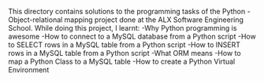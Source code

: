 This directory contains solutions to the programming tasks of the Python - Object-relational mapping project done at the ALX Software Engineering School. While doing this project, I learnt:
-Why Python programming is awesome
-How to connect to a MySQL database from a Python script
-How to SELECT rows in a MySQL table from a Python script
-How to INSERT rows in a MySQL table from a Python script
-What ORM means
-How to map a Python Class to a MySQL table
-How to create a Python Virtual Environment
